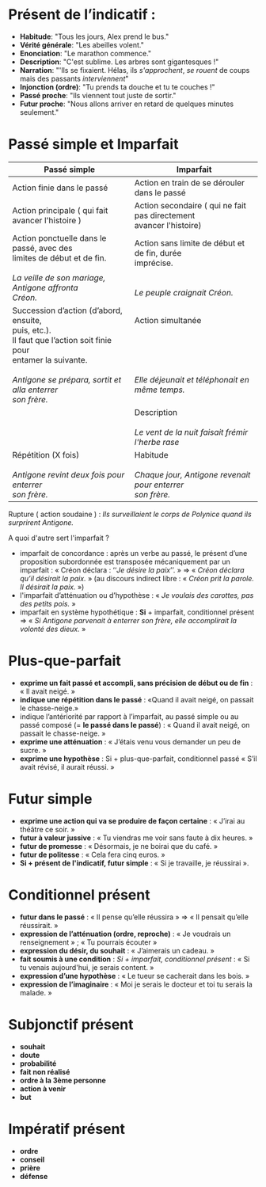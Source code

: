 # Présent de l’indicatif :

- **Habitude**: "Tous les jours, Alex prend le bus."
- **Vérité générale**: "Les abeilles volent."
- **Enonciation**: "Le marathon commence."
- **Description**: "C'est sublime. Les arbres sont gigantesques !"
- **Narration**: "'Ils se fixaient. Hélas, ils *s'approchent*, *se rouent* de coups mais des passants *interviennent*"
- **Injonction (ordre)**: "Tu prends ta douche et tu te couches !"
- **Passé proche**: "Ils viennent tout juste de sortir."
- **Futur proche**: "Nous allons arriver en retard de quelques minutes seulement."
# Passé simple et Imparfait

| Passé simple                                                                                                                                                                                 | Imparfait                                                                                          |
| -------------------------------------------------------------------------------------------------------------------------------------------------------------------------------------------- | -------------------------------------------------------------------------------------------------- |
| Action finie dans le passé                                                                                                                                                                   | Action en train de se dérouler dans le passé                                                       |
| Action principale ( qui fait avancer l'histoire )                                                                                                                                            | Action secondaire ( qui ne fait pas directement<br>avancer l'histoire)                             |
| Action ponctuelle dans le passé, avec des<br>limites de début et de fin.<br><br>*La veille de son mariage, Antigone affronta <br>Créon.*                                                     | Action sans limite de début et de fin, durée<br>imprécise.<br><br><br>*Le peuple craignait Créon.* |
| Succession d’action (d’abord, ensuite,<br>puis, etc.).<br>Il faut que l’action soit finie pour <br>entamer la suivante.<br><br>*Antigone se prépara, sortit et alla enterrer <br>son frère.* | Action simultanée<br><br><br><br><br><br>*Elle déjeunait et téléphonait en même temps.*            |
|                                                                                                                                                                                              | Description<br><br>*Le vent de la nuit faisait frémir l'herbe rase*                                |
| Répétition (X fois)<br><br>*Antigone revint deux fois pour enterrer<br>son frère.*                                                                                                           | Habitude<br><br>*Chaque jour, Antigone revenait pour enterrer<br>son frère.*                       |
Rupture ( action soudaine ) : *Ils surveillaient le corps de Polynice quand ils surprirent Antigone.*

A quoi d'autre sert l'imparfait ?

- imparfait de concordance : après un verbe au passé, le présent d’une proposition subordonnée est transposée mécaniquement par un imparfait : « Créon déclara : ‘‘*Je désire la paix*’’. » => « *Créon déclara qu’il désirait la paix.* » (au discours indirect libre : « *Créon prit la parole. Il désirait la paix.* »)
- l'imparfait d’atténuation ou d’hypothèse : « *Je voulais des carottes, pas des petits pois.* »
- imparfait en système hypothétique : **Si** + imparfait, conditionnel présent => « *Si Antigone parvenait à enterrer son frère, elle accomplirait la volonté des dieux.* »
# Plus-que-parfait

- **exprime un fait passé et accompli, sans précision de début ou de fin** : « Il avait neigé. »
- **indique une répétition dans le passé** : «Quand il avait neigé, on passait le chasse-neige.»
- indique l’antériorité par rapport à l’imparfait, au passé simple ou au passé composé (= **le passé dans le passé**) : « Quand il avait neigé, on passait le chasse-neige. »
- **exprime une atténuation** : « J’étais venu vous demander un peu de sucre. »
- **exprime une hypothèse** : Si + plus-que-parfait, conditionnel passé  « S’il avait révisé, il aurait réussi. »
# Futur simple

- **exprime une action qui va se produire de façon certaine** : « J’irai au théâtre ce soir. »
- **futur à valeur jussive** : « Tu viendras me voir sans faute à dix heures. »
- **futur de promesse** : « Désormais, je ne boirai que du café. »
- **futur de politesse** : « Cela fera cinq euros. »
- **Si + présent de l'indicatif, futur simple** : « Si je travaille, je réussirai ».
# Conditionnel présent

- **futur dans le passé** : « Il pense qu’elle réussira » => « Il pensait qu’elle réussirait. »
- **expression de l’atténuation (ordre, reproche)** : « Je voudrais un renseignement » ; « Tu pourrais écouter »
- **expression du désir, du souhait** : « J’aimerais un cadeau. »
- **fait soumis à une condition** : *Si + imparfait, conditionnel présent* : « Si tu venais aujourd'hui, je serais content. »
- **expression d’une hypothèse** : « Le tueur se cacherait dans les bois. »
- **expression de l’imaginaire** : « Moi je serais le docteur et toi tu serais la malade. »
# Subjonctif présent

- **souhait**
- **doute**
- **probabilité**
- **fait non réalisé**
- **ordre à la 3ème personne** 
- **action à venir**
- **but**
#  Impératif présent

- **ordre**
- **conseil**
- **prière**
- **défense**